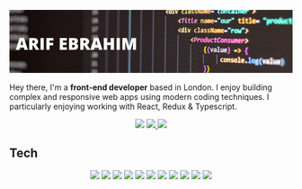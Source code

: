 ![header](./images/gh_banner.png)

Hey there, I'm a **front-end developer** based in London. I enjoy building complex and responsive web apps using modern coding techniques. I particularly enjoying working with React, Redux & Typescript.

<div align="center">
  <img src="https://api.visitorbadge.io/api/visitors?path=https%3A%2F%2Fgithub.com%2Farifebrahim&label=Visitors&countColor=%2319be25&style=flat" />
  <a href="https://www.linkedin.com/in/arif-e/">
    <img src="https://img.shields.io/badge/LinkedIn-Arif_Ebrahim-blue">
  </a>
  <a href="https://www.codewars.com/users/ArifEbrahim">
    <img src="https://www.codewars.com/users/ArifEbrahim/badges/micro"/>
  </a>
</div>

## Tech

<div align="center">
  <img src="https://img.shields.io/badge/-TypeScript-000000?logo=typescript&logoColor=3178C6" />
  <img src="https://img.shields.io/badge/-React-000000?logo=react&logoColor=61DAFB" />
  <img src="https://img.shields.io/badge/-Next.js-000000?logo=Next.JS" />
  <img src="https://img.shields.io/badge/-Redux-000000?logo=redux&logoColor=764ABC" />
  <img src="https://img.shields.io/badge/-HTML-000000?logo=html5&logoColor=E34F26" />
  <img src="https://img.shields.io/badge/-CSS-000000?logo=CSS&logoColor=663399" />
  <img src="https://img.shields.io/badge/-Jest-000000?logo=jest&logoColor=C21325" />
  <img src="https://img.shields.io/badge/-Testing_Library-000000?logo=testinglibrary&logoColor=E33332" />
  <img src="https://img.shields.io/badge/-Cypress-000000?logo=cypress&logoColor=69D3A7" />
  <img src="https://img.shields.io/badge/-Postman-000000?logo=postman&logoColor=FF6C37" />
  <img src="https://img.shields.io/badge/-Git-000000?logo=git&logoColor=F05032" />
</div>
